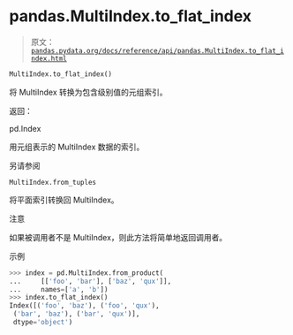 # pandas.MultiIndex.to_flat_index

> 原文：[`pandas.pydata.org/docs/reference/api/pandas.MultiIndex.to_flat_index.html`](https://pandas.pydata.org/docs/reference/api/pandas.MultiIndex.to_flat_index.html)

```py
MultiIndex.to_flat_index()
```

将 MultiIndex 转换为包含级别值的元组索引。

返回：

pd.Index

用元组表示的 MultiIndex 数据的索引。

另请参阅

`MultiIndex.from_tuples`

将平面索引转换回 MultiIndex。

注意

如果被调用者不是 MultiIndex，则此方法将简单地返回调用者。

示例

```py
>>> index = pd.MultiIndex.from_product(
...     [['foo', 'bar'], ['baz', 'qux']],
...     names=['a', 'b'])
>>> index.to_flat_index()
Index([('foo', 'baz'), ('foo', 'qux'),
 ('bar', 'baz'), ('bar', 'qux')],
 dtype='object') 
```
